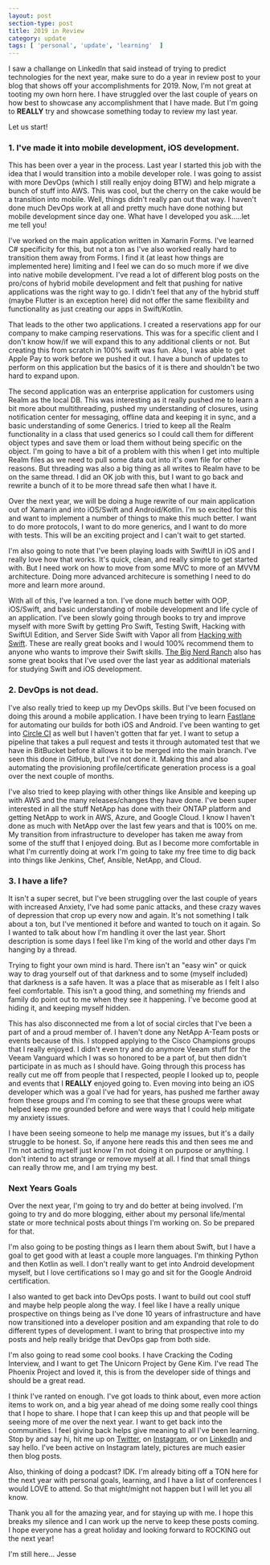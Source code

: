 ```yaml
---
layout: post
section-type: post
title: 2019 in Review
category: update
tags: [ 'personal', 'update', 'learning'  ]
---
```


I saw a challange on LinkedIn that said instead of trying to predict technologies for the next year, make sure to do a year in review post to your blog that shows off your accomplishments for 2019. Now, I'm not great at tooting my own horn here. I have struggled over the last couple of years on how best to showcase any accomplishment that I have made. But I'm going to <b>REALLY</b> try and showcase something today to review my last year. 

Let us start! 

### 1. I've made it into mobile development, iOS development.
This has been over a year in the process. Last year I started this job with the idea that I would transition into a mobile developer role. I was going to assist with more DevOps (which I still really enjoy doing BTW) and help migrate a bunch of stuff into AWS. This was cool, but the cherry on the cake would be a transition into mobile. Well, things didn't really pan out that way. I haven't done much DevOps work at all and pretty much have done nothing but mobile development since day one. What have I developed you ask.....let me tell you! 

I've worked on the main application written in Xamarin Forms. I've learned C# specificity for this, but not a ton as I've also worked really hard to transition them away from Forms. I find it (at least how things are implemented here) limiting and I feel we can do so much more if we dive into native mobile development. I've read a lot of different blog posts on the pro/cons of hybrid mobile development and felt that pushing for native applications was the right way to go. I didn't feel that any of the hybrid stuff (maybe Flutter is an exception here) did not offer the same flexibility and functionality as just creating our apps in Swift/Kotlin. 

That leads to the other two applications. I created a reservations app for our company to make camping reservations. This was for a specific client and I don't know how/if we will expand this to any additional clients or not. But creating this from scratch in 100% swift was fun. Also, I was able to get Apple Pay to work before we pushed it out. I have a bunch of updates to perform on this application but the basics of it is there and shouldn't be two hard to expand upon. 

The second application was an enterprise application for customers using Realm as the local DB. This was interesting as it really pushed me to learn a bit more about multithreading, pushed my understanding of closures, using notification center for messaging, offline data and keeping it in sync, and a basic understanding of some Generics. I tried to keep all the Realm functionality in a class that used generics so I could call them for different object types and save them or load them without being specific on the object. I'm going to have a bit of a problem with this when I get into multiple Realm files as we need to pull some data out into it's own file for other reasons. But threading was also a big thing as all writes to Realm have to be on the same thread. I did an OK job with this, but I want to go back and rewrite a bunch of it to be more thread safe then what I have it. 

Over the next year, we will be doing a huge rewrite of our main application out of Xamarin and into iOS/Swift and Android/Kotlin. I'm so excited for this and want to implement a number of things to make this much better. I want to do more protocols, I want to do more generics, and I want to do more with tests. This will be an exciting project and I can't wait to get started. 

I'm also going to note that I've been playing loads with SwiftUI in iOS and I really love how that works. It's quick, clean, and really simple to get started with. But I need work on how to move from some MVC to more of an MVVM architecture. Doing more advanced architecure is something I need to do more and learn more around. 

With all of this, I've learned a ton. I've done much better with OOP, iOS/Swift, and basic understanding of mobile development and life cycle of an application. I've been slowly going through books to try and improve myself with more Swift by getting Pro Swift, Testing Swift, Hacking with SwiftUI Edition, and Server Side Swift with Vapor all from <a href="https://www.hackingwithswift.com" target="blank">Hacking with Swift</a>. These are really great books and I would 100% recommend them to anyone who wants to improve their Swift skills. <a href="https://www.bignerdranch.com/books/" target="blank">The Big Nerd Ranch</a> also has some great books that I've used over the last year as additional materials for studying Swift and iOS development. 

### 2. DevOps is not dead.
I've also really tried to keep up my DevOps skills. But I've been focused on doing this around a mobile application. I have been trying to learn <a href="https://fastlane.tools" target="blank">Fastlane</a> for automating our builds for both iOS and Android. I've been wanting to get into <a href="https://circleci.com" target="blank">Circle CI</a> as well but I haven't gotten that far yet. I want to setup a pipeline that takes a pull request and tests it through automated test that we have in BitBucket before it allows it to be merged into the main branch. I've seen this done in GitHub, but I've not done it. Making this and also automating the provisioning profile/certificate generation process is a goal over the next couple of months.  

I've also tried to keep playing with other things like Ansible and keeping up with AWS and the many releases/changes they have done. I've been super interested in all the stuff NetApp has done with their ONTAP platform and getting NetApp to work in AWS, Azure, and Google Cloud. I know I haven't done as much with NetApp over the last few years and that is 100% on me. My transition from infrastructure to developer has taken me away from some of the stuff that I enjoyed doing. But as I become more comfortable in what I'm currently doing at work I'm going to take my free time to dig back into things like Jenkins, Chef, Ansible, NetApp, and Cloud.

### 3. I have a life?
It isn't a super secret, but I've been struggling over the last couple of years with increased Anxiety, I've had some panic attacks, and these crazy waves of depression that crop up every now and again. It's not something I talk about a ton, but I've mentioned it before and wanted to touch on it again. So I wanted to talk about how I'm handling it over the last year. Short description is some days I feel like I'm king of the world and other days I'm hanging by a thread.

Trying to fight your own mind is hard. There isn't an "easy win" or quick way to drag yourself out of that darkness and to some (myself included) that darkness is a safe haven. It was a place that as miserable as I felt I also feel comfortable. This isn't a good thing, and something my friends and family do point out to me when they see it happening. I've become good at hiding it, and keeping myself hidden. 

This has also disconnected me from a lot of social circles that I've been a part of and a proud member of. I haven't done any NetApp A-Team posts or events because of this. I stopped applying to the Cisco Champions groups that I really enjoyed. I didn't even try and do anymore Veeam stuff for the Veeam Vanguard which I was so honored to be a part of, but then didn't participate in as much as I should have. Going through this process has really cut me off from people that I respected, people I looked up to, people and events that I <b>REALLY</b> enjoyed going to. Even moving into being an iOS developer which was a goal I've had for years, has pushed me farther away from these groups and I'm coming to see that these groups were what helped keep me grounded before and were ways that I could help mitigate my anxiety issues.

I have been seeing someone to help me manage my issues, but it's a daily struggle to be honest. So, if anyone here reads this and then sees me and I'm not acting myself just know I'm not doing it on purpose or anything. I don't intend to act strange or remove myself at all. I find that small things can really throw me, and I am trying my best. 

### Next Years Goals
Over the next year, I'm going to try and do better at being involved. I'm going to try and do more blogging, either about my personal life/mental state or more technical posts about things I'm working on. So be prepared for that. 

I'm also going to be posting things as I learn them about Swift, but I have a goal to get good with at least a couple more languages. I'm thinking Python and then Kotlin as well. I don't really want to get into Android development myself, but I love certifications so I may go and sit for the Google Android certification. 

I also wanted to get back into DevOps posts. I want to build out cool stuff and maybe help people along the way. I feel like I have a really unique prospective on things being as I've done 10 years of infrastructure and have now transitioned into a developer position and am expanding that role to do different types of development. I want to bring that prospective into my posts and help really bridge that DevOps gap from both side. 

I'm also going to read some cool books. I have Cracking the Coding Interview, and I want to get The Unicorn Project by Gene Kim. I've read The Phoenix Project and loved it, this is from the developer side of things and should be a great read. 

I think I've ranted on enough. I've got loads to think about, even more action items to work on, and a big year ahead of me doing some really cool things that I hope to share. I hope that I can keep this up and that people will be seeing more of me over the next year. I want to get back into the communities. I feel giving back helps give meaning to all I've been learning. Stop by and say hi, hit me up on <a href="https://twitter.com/sockeyes51" target="blank">Twitter</a>, on <a href="https://www.instagram.com/jesse.c.anderson/" target="blank">Instagram</a>, or on <a href="https://www.linkedin.com/in/jessecanderson/" target="blank">LinkedIn</a> and say hello. I've been active on Instagram lately, pictures are much easier then blog posts. 

Also, thinking of doing a podcast? IDK. I'm already biting off a TON here for the next year with personal goals, learning, and I have a list of conferences I would LOVE to attend. So that might/might not happen but I will let you all know. 

Thank you all for the amazing year, and for staying up with me. I hope this breaks my silence and I can work up the nerve to keep these posts coming. I hope everyone has a great holiday and looking forward to ROCKING out the next year! 

I'm still here...
Jesse